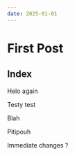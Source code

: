 ```yaml
---
date: 2025-01-01
---
```


# First Post

## Index

Helo again

Testy test

Blah

Pitipouh

Immediate changes ?
